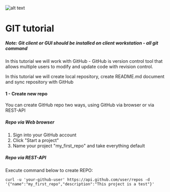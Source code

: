 ![alt text](https://camo.githubusercontent.com/fb782da4019ab66eeea35cc9b9ce73b2438b1688/687474703a2f2f646f632e72756c746f722e636f6d2f696d616765732f6769746875622d6c6f676f2e706e67 "Logo Title Text 1")

# GIT tutorial

##### *Note: Git client or GUI should be installed on client workstation - all git command*


In this tutorial we will work with GitHub - GitHub is version control tool that allows multiple users to modify and update code with revision control.

In this tutorial we will create local repository, create README.md document and sync repository with GitHub

#### 1 - Create new repo  

You can create GitHub repo two ways, using GitHub via browser or via REST-API

##### Repo via Web browser

1. Sign into your GitHub account
2. Click "Start a project"
3. Name your project "my_first_repo" and take everything default

##### Repo via REST-API

Execute command below to create REPO:

```
curl -u 'your-github-user' https://api.github.com/user/repos -d '{"name":"my_first_repo","description":"This project is a test"}'
```

